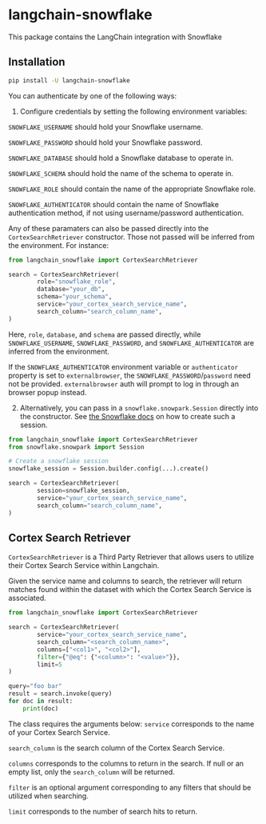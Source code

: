 # langchain-snowflake

This package contains the LangChain integration with Snowflake

## Installation

```bash
pip install -U langchain-snowflake
```

You can authenticate by one of the following ways:

1. Configure credentials by setting the following environment variables:

`SNOWFLAKE_USERNAME` should hold your Snowflake username.

`SNOWFLAKE_PASSWORD` should hold your Snowflake password.

`SNOWFLAKE_DATABASE` should hold a Snowflake database to operate in.

`SNOWFLAKE_SCHEMA` should hold the name of the schema to operate in.

`SNOWFLAKE_ROLE` should contain the name of the appropriate Snowflake role.

`SNOWFLAKE_AUTHENTICATOR` should contain the name of Snowflake authentication method, if not using username/password authentication.

Any of these paramaters can also be passed directly into the `CortexSearchRetriever` constructor. Those not passed will be inferred from the environment. For instance:

```python
from langchain_snowflake import CortexSearchRetriever

search = CortexSearchRetriever(
        role="snowflake_role",
        database="your_db",
        schema="your_schema",
        service="your_cortex_search_service_name",
        search_column="search_column_name",
)
```

Here, `role`, `database`, and `schema` are passed directly, while `SNOWFLAKE_USERNAME`, `SNOWFLAKE_PASSWORD`, and `SNOWFLAKE_AUTHENTICATOR` are inferred from the environment.

If the `SNOWFLAKE_AUTHENTICATOR` environment variable or `authenticator` property is set to `externalbrowser`, the `SNOWFLAKE_PASSWORD`/`password` need not be provided. `externalbrowser` auth will prompt to log in through an browser popup instead.

2. Alternatively, you can pass in a `snowflake.snowpark.Session` directly into the constructor. See [the Snowflake docs](https://docs.snowflake.com/en/developer-guide/snowpark/python/creating-session) on how to create such a session.

```python
from langchain_snowflake import CortexSearchRetriever
from snowflake.snowpark import Session

# Create a snowflake session
snowflake_session = Session.builder.config(...).create()

search = CortexSearchRetriever(
        session=snowflake_session,
        service="your_cortex_search_service_name",
        search_column="search_column_name",
)
```

## Cortex Search Retriever

`CortexSearchRetriever` is a Third Party Retriever that allows users to utilize their Cortex Search Service within Langchain.

Given the service name and columns to search, the retriever will return matches found within the dataset with which the Cortex Search Service is associated.

```python
from langchain_snowflake import CortexSearchRetriever

search = CortexSearchRetriever(
        service="your_cortex_search_service_name",
        search_column="<search_column_name>",
        columns=["<col1>", "<col2>"],
        filter={"@eq": {"<column>": "<value>"}},
        limit=5
)

query="foo bar"
result = search.invoke(query)
for doc in result:
    print(doc)
```

The class requires the arguments below:
`service` corresponds to the name of your Cortex Search Service.

`search_column` is the search column of the Cortex Search Service.

`columns` corresponds to the columns to return in the search. If null or an empty list, only the `search_column` will be returned.

`filter` is an optional argument corresponding to any filters that should be utilized when searching.

`limit` corresponds to the number of search hits to return.
